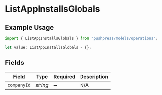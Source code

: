 # ListAppInstallsGlobals

## Example Usage

```typescript
import { ListAppInstallsGlobals } from "pushpress/models/operations";

let value: ListAppInstallsGlobals = {};
```

## Fields

| Field              | Type               | Required           | Description        |
| ------------------ | ------------------ | ------------------ | ------------------ |
| `companyId`        | *string*           | :heavy_minus_sign: | N/A                |